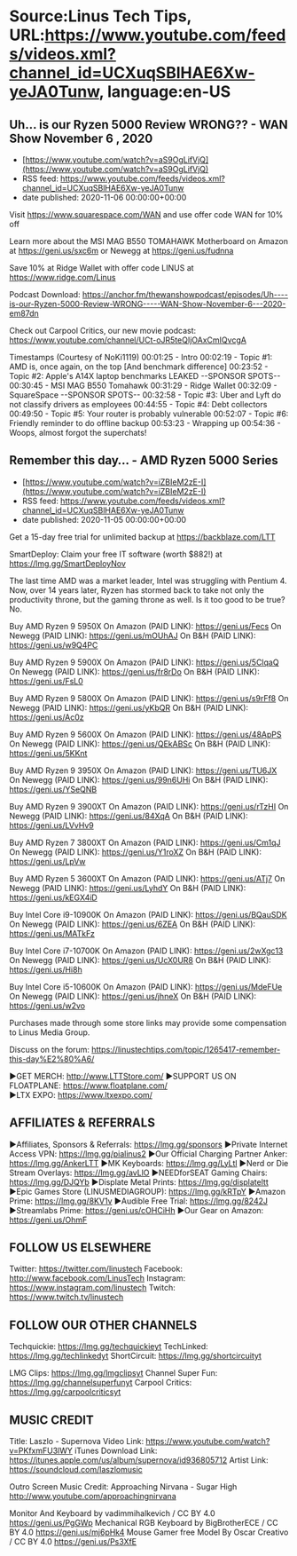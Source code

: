 # Source:Linus Tech Tips, URL:https://www.youtube.com/feeds/videos.xml?channel_id=UCXuqSBlHAE6Xw-yeJA0Tunw, language:en-US

## Uh... is our Ryzen 5000 Review WRONG?? - WAN Show November 6 , 2020
 - [https://www.youtube.com/watch?v=aS9OgLifVjQ](https://www.youtube.com/watch?v=aS9OgLifVjQ)
 - RSS feed: https://www.youtube.com/feeds/videos.xml?channel_id=UCXuqSBlHAE6Xw-yeJA0Tunw
 - date published: 2020-11-06 00:00:00+00:00

Visit https://www.squarespace.com/WAN and use offer code WAN for 10% off

Learn more about the MSI MAG B550 TOMAHAWK Motherboard on Amazon at https://geni.us/sxc6m or Newegg at https://geni.us/fudnna

Save 10% at Ridge Wallet with offer code LINUS at https://www.ridge.com/Linus

Podcast Download: https://anchor.fm/thewanshowpodcast/episodes/Uh----is-our-Ryzen-5000-Review-WRONG-----WAN-Show-November-6---2020-em87dn

Check out Carpool Critics, our new movie podcast: https://www.youtube.com/channel/UCt-oJR5teQIjOAxCmIQvcgA

Timestamps (Courtesy of NoKi1119)
00:01:25 - Intro
00:02:19 - Topic #1: AMD is, once again, on the top [And benchmark difference]
00:23:52 - Topic #2: Apple's A14X laptop benchmarks LEAKED
--SPONSOR SPOTS--
00:30:45 - MSI MAG B550 Tomahawk
00:31:29 - Ridge Wallet
00:32:09 - SquareSpace
--SPONSOR SPOTS--
00:32:58 - Topic #3: Uber and Lyft do not classify drivers as employees
00:44:55 - Topic #4: Debt collectors
00:49:50 - Topic #5: Your router is probably vulnerable
00:52:07 - Topic #6: Friendly reminder to do offline backup
00:53:23 - Wrapping up
00:54:36 - Woops, almost forgot the superchats!

## Remember this day… - AMD Ryzen 5000 Series
 - [https://www.youtube.com/watch?v=iZBIeM2zE-I](https://www.youtube.com/watch?v=iZBIeM2zE-I)
 - RSS feed: https://www.youtube.com/feeds/videos.xml?channel_id=UCXuqSBlHAE6Xw-yeJA0Tunw
 - date published: 2020-11-05 00:00:00+00:00

Get a 15-day free trial for unlimited backup at https://backblaze.com/LTT

SmartDeploy: Claim your free IT software (worth $882!) at https://lmg.gg/SmartDeployNov

The last time AMD was a market leader, Intel was struggling with Pentium 4. Now, over 14 years later, Ryzen has stormed back to take not only the productivity throne, but the gaming throne as well. Is it too good to be true? No.

Buy AMD Ryzen 9 5950X
On Amazon (PAID LINK): https://geni.us/Fecs
On Newegg (PAID LINK): https://geni.us/mOUhAJ
On B&H (PAID LINK): https://geni.us/w9Q4PC

Buy AMD Ryzen 9 5900X
On Amazon (PAID LINK): https://geni.us/5ClqaQ
On Newegg (PAID LINK): https://geni.us/fr8rDo
On B&H (PAID LINK): https://geni.us/FsL0

Buy AMD Ryzen 9 5800X
On Amazon (PAID LINK): https://geni.us/s9rFf8
On Newegg (PAID LINK): https://geni.us/yKbQR
On B&H (PAID LINK): https://geni.us/Ac0z

Buy AMD Ryzen 9 5600X
On Amazon (PAID LINK): https://geni.us/48ApPS
On Newegg (PAID LINK): https://geni.us/QEkABSc
On B&H (PAID LINK): https://geni.us/5KKnt

Buy AMD Ryzen 9 3950X
On Amazon (PAID LINK): https://geni.us/TU6JX
On Newegg (PAID LINK): https://geni.us/99n6UHi
On B&H (PAID LINK): https://geni.us/YSeQNB

Buy AMD Ryzen 9 3900XT
On Amazon (PAID LINK): https://geni.us/rTzHI
On Newegg (PAID LINK): https://geni.us/84XqA
On B&H (PAID LINK): https://geni.us/LVvHv9

Buy AMD Ryzen 7 3800XT
On Amazon (PAID LINK): https://geni.us/Cm1qJ
On Newegg (PAID LINK): https://geni.us/Y1roXZ
On B&H (PAID LINK): https://geni.us/LpVw

Buy AMD Ryzen 5 3600XT
On Amazon (PAID LINK): https://geni.us/ATj7
On Newegg (PAID LINK): https://geni.us/LyhdY
On B&H (PAID LINK): https://geni.us/kEGX4iD

Buy Intel Core i9-10900K
On Amazon (PAID LINK): https://geni.us/BQauSDK
On Newegg (PAID LINK): https://geni.us/6ZEA
On B&H (PAID LINK): https://geni.us/MATkFz

Buy Intel Core i7-10700K
On Amazon (PAID LINK): https://geni.us/2wXgc13
On Newegg (PAID LINK): https://geni.us/UcX0UR8
On B&H (PAID LINK): https://geni.us/Hi8h

Buy Intel Core i5-10600K
On Amazon (PAID LINK): https://geni.us/MdeFUe
On Newegg (PAID LINK): https://geni.us/jhneX
On B&H (PAID LINK): https://geni.us/w2vo

Purchases made through some store links may provide some compensation to Linus Media Group.

Discuss on the forum: https://linustechtips.com/topic/1265417-remember-this-day%E2%80%A6/


►GET MERCH: http://www.LTTStore.com/
►SUPPORT US ON FLOATPLANE: https://www.floatplane.com/  
►LTX EXPO: https://www.ltxexpo.com/   

AFFILIATES & REFERRALS
---------------------------------------------------
►Affiliates, Sponsors & Referrals: https://lmg.gg/sponsors
►Private Internet Access VPN: https://lmg.gg/pialinus2
 ►Our Official Charging Partner Anker: https://lmg.gg/AnkerLTT
►MK Keyboards: https://lmg.gg/LyLtl
►Nerd or Die Stream Overlays: https://lmg.gg/avLlO
►NEEDforSEAT Gaming Chairs: https://lmg.gg/DJQYb
►Displate Metal Prints: https://lmg.gg/displateltt
►Epic Games Store (LINUSMEDIAGROUP): https://lmg.gg/kRTpY
►Amazon Prime: https://lmg.gg/8KV1v
►Audible Free Trial: https://lmg.gg/8242J
►Streamlabs Prime: https://geni.us/cOHCiHh
►Our Gear on Amazon: https://geni.us/OhmF

FOLLOW US ELSEWHERE
---------------------------------------------------  
Twitter: https://twitter.com/linustech
Facebook: http://www.facebook.com/LinusTech
Instagram: https://www.instagram.com/linustech
Twitch: https://www.twitch.tv/linustech

FOLLOW OUR OTHER CHANNELS
---------------------------------------------------  
Techquickie: https://lmg.gg/techquickieyt
TechLinked: https://lmg.gg/techlinkedyt
ShortCircuit: https://lmg.gg/shortcircuityt

LMG Clips: https://lmg.gg/lmgclipsyt
Channel Super Fun: https://lmg.gg/channelsuperfunyt
Carpool Critics: https://lmg.gg/carpoolcriticsyt

MUSIC CREDIT
---------------------------------------------------  
Title: Laszlo - Supernova
Video Link: https://www.youtube.com/watch?v=PKfxmFU3lWY
iTunes Download Link: https://itunes.apple.com/us/album/supernova/id936805712
Artist Link: https://soundcloud.com/laszlomusic

Outro Screen Music Credit: Approaching Nirvana - Sugar High http://www.youtube.com/approachingnirvana

Monitor And Keyboard by vadimmihalkevich / CC BY 4.0  https://geni.us/PgGWp
Mechanical RGB Keyboard by BigBrotherECE / CC BY 4.0 https://geni.us/mj6pHk4
Mouse Gamer free Model By Oscar Creativo / CC BY 4.0 https://geni.us/Ps3XfE

